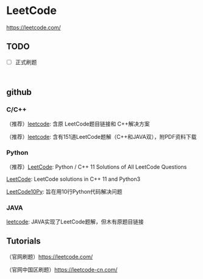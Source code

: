# LeetCode

https://leetcode.com/



## TODO

- [ ] 正式刷题

      ​

## github

### C/C++

（推荐）[leetcode](https://github.com/haoel/leetcode): 含原 LeetCode题目链接和 C++解决方案

（推荐）[leetcode](https://github.com/soulmachine/leetcode): 含有151道LeetCode题解（C++和JAVA双），附PDF资料下载

### Python

（推荐）[LeetCode](https://github.com/kamyu104/LeetCode): Python / C++ 11 Solutions of All LeetCode Questions

[LeetCode](https://github.com/pezy/LeetCode): LeetCode solutions in C++ 11 and Python3

[LeetCode10Py](https://github.com/veroyatnost/LeetCode10Py): 旨在用10行Python代码解决问题

### JAVA

[leetcode](https://github.com/gouthampradhan/leetcode): JAVA实现了LeetCode题解，但木有原题目链接



## Tutorials

（官网刷题）https://leetcode.com/

（官网中国区刷题）https://leetcode-cn.com/